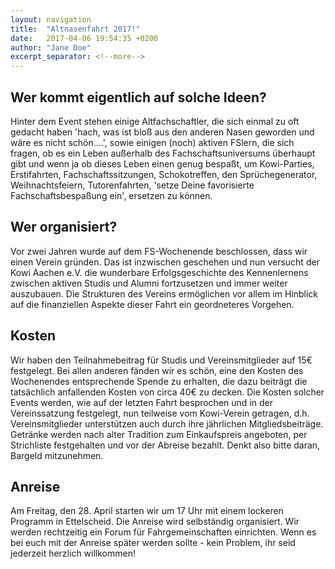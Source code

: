 ```yaml
---
layout: navigation
title:  "Altnasenfahrt 2017!"
date:   2017-04-06 19:54:35 +0200
author: "Jane Doe"
excerpt_separator: <!--more-->
---
```


## Wer kommt eigentlich auf solche Ideen?
Hinter dem Event stehen einige Altfachschaftler, die sich einmal zu oft gedacht haben 'hach, was ist bloß aus den
anderen Nasen geworden und wäre es nicht schön....', sowie einigen (noch) aktiven FSlern, die sich fragen, ob es ein
Leben außerhalb des Fachschaftsuniversums überhaupt gibt und wenn ja ob dieses Leben einen genug bespaßt, um
Kowi-Parties, Erstifahrten, Fachschaftssitzungen, Schokotreffen, den Sprüchegenerator, Weihnachtsfeiern, Tutorenfahrten,
 'setze Deine favorisierte Fachschaftsbespaßung ein', ersetzen zu können.

<!--more-->

## Wer organisiert?
Vor zwei Jahren wurde auf dem FS-Wochenende beschlossen, dass wir einen Verein gründen. Das ist inzwischen geschehen und
 nun versucht der Kowi Aachen e.V. die wunderbare Erfolgsgeschichte des Kennenlernens zwischen aktiven Studis und Alumni
  fortzusetzen und immer weiter auszubauen. Die Strukturen des Vereins
ermöglichen
vor allem im Hinblick auf die finanziellen Aspekte dieser Fahrt ein geordneteres Vorgehen.

## Kosten
Wir haben den Teilnahmebeitrag für Studis und Vereinsmitglieder auf 15€ festgelegt. Bei allen anderen
fänden
wir es schön, eine den Kosten des Wochenendes entsprechende Spende zu erhalten, die dazu beiträgt die
tatsächlich anfallenden Kosten von circa 40€ zu decken. Die Kosten solcher Events werden, wie auf der
letzten Fahrt besprochen und in der Vereinssatzung festgelegt, nun teilweise vom Kowi-Verein getragen,
d.h.
Vereinsmitglieder unterstützen auch durch ihre jährlichen Mitgliedsbeiträge. Getränke werden nach alter
Tradition zum Einkaufspreis angeboten, per Strichliste festgehalten und vor der Abreise bezahlt. Denkt
also
bitte daran, Bargeld mitzunehmen.

## Anreise
Am Freitag, den 28. April starten wir um 17 Uhr mit einem lockeren Programm in Ettelscheid. Die Anreise
wird
selbständig organisiert. Wir werden rechtzeitig ein Forum für Fahrgemeinschaften einrichten. Wenn es bei
euch mit der Anreise später werden sollte - kein Problem, ihr seid jederzeit herzlich willkommen!
